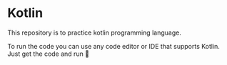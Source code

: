 # Kotlin
This repository is to practice kotlin programming language.

To run the code you can use any code editor or IDE that supports Kotlin. Just get the code and run 🙂
